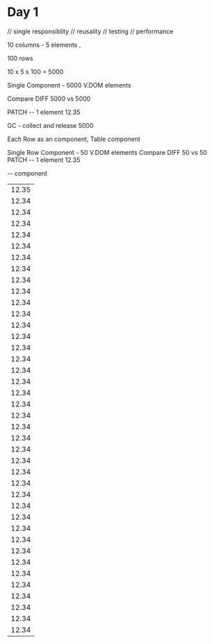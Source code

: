 # Day 1

// single responsiblity
// reusality
// testing
// performance

10 columns - 5 elements <td>, <div> <span> 
100 rows

10 x 5 x 100 = 5000

Single Component - 5000 V.DOM elements

Compare DIFF 5000 vs 5000

PATCH -- 1 element <span>12.35

GC - collect and release 5000

Each Row as an component, Table component

Single Row Component - 50 V.DOM elements
Compare DIFF 50 vs 50
PATCH -- 1 element <span>12.35



<table>
 
 <tr>  -- component
    <td> <span>12.35</span> 
 </td>

  <tr> <td> <span>12.34</span> </td> <tr> <td> <span>12.34</span> </td> <tr> <td> <span>12.34</span> </td> <tr> <td> <span>12.34</span> </td> <tr> <td> <span>12.34</span> </td> <tr> <td> <span>12.34</span> </td> <tr> <td> <span>12.34</span> </td> <tr> <td> <span>12.34</span> </td> <tr> <td> <span>12.34</span> </td> <tr> <td> <span>12.34</span> </td> <tr> <td> <span>12.34</span> </td> <tr> <td> <span>12.34</span> </td> <tr> <td> <span>12.34</span> </td> <tr> <td> <span>12.34</span> </td> <tr> <td> <span>12.34</span> </td> <tr> <td> <span>12.34</span> </td> <tr> <td> <span>12.34</span> </td> <tr> <td> <span>12.34</span> </td> <tr> <td> <span>12.34</span> </td> <tr> <td> <span>12.34</span> </td> <tr> <td> <span>12.34</span> </td> <tr> <td> <span>12.34</span> </td> <tr> <td> <span>12.34</span> </td> <tr> <td> <span>12.34</span> </td> <tr> <td> <span>12.34</span> </td> <tr> <td> <span>12.34</span> </td> <tr> <td> <span>12.34</span> </td> <tr> <td> <span>12.34</span> </td> <tr> <td> <span>12.34</span> </td> <tr> <td> <span>12.34</span> </td> <tr> <td> <span>12.34</span> </td> <tr> <td> <span>12.34</span> </td> <tr> <td> <span>12.34</span> </td> <tr> <td> <span>12.34</span> </td> <tr> <td> <span>12.34</span> </td> <tr> <td> <span>12.34</span> </td> <tr> <td> <span>12.34</span> </td> <tr> <td> <span>12.34</span> </td> <tr> <td> <span>12.34</span> </td>